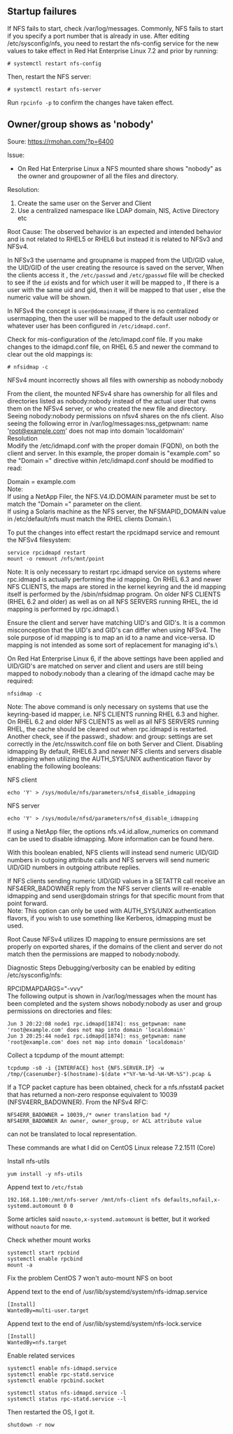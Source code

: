 ## Startup failures
If NFS fails to start, check /var/log/messages. Commonly, NFS fails to start if you specify a port number that is already in use. After editing /etc/sysconfig/nfs, you need to restart the nfs-config service for the new values to take effect in Red Hat Enterprise Linux 7.2 and prior by running:

```
# systemctl restart nfs-config
```

Then, restart the NFS server:
```
# systemctl restart nfs-server
```

Run `rpcinfo -p` to confirm the changes have taken effect.

## Owner/group shows as 'nobody'
Soure: https://rmohan.com/?p=6400

Issue:
-   On Red Hat Enterprise Linux a NFS mounted share shows "nobody" as the owner and groupowner of all the files and directory.

Resolution:
1.  Create the same user on the Server and Client
2.  Use a centralized namespace like LDAP domain, NIS, Active Directory etc

Root Cause:
The observed behavior is an expected and intended behavior and is not related to RHEL5 or RHEL6 but instead it is related to NFSv3 and NFSv4.

In NFSv3 the username and groupname is mapped from the UID/GID value, the UID/GID of the user creating the resource is saved on the server, When the clients access it , the `/etc/passwd` and `/etc/gpasswd` file will be checked to see if the `id` exists and for which user it will be mapped to , If there is a user with the same uid and gid, then it will be mapped to that user , else the numeric value will be shown.

In NFSv4 the concept is `user@domainname`, if there is no centralized usermapping, then the user will be mapped to the default user nobody or whatever user has been configured in `/etc/idmapd.conf`.

Check for mis-configuration of the /etc/imapd.conf file. If you make changes to the idmapd.conf file, on RHEL 6.5 and newer the command to clear out the old mappings is:

`# nfsidmap -c`

NFSv4 mount incorrectly shows all files with ownership as nobody:nobody

From the client, the mounted NFSv4 share has ownership for all files and directories listed as nobody:nobody instead of the actual user that owns them on the NFSv4 server, or who created the new file and directory.\
Seeing nobody:nobody permissions on nfsv4 shares on the nfs client. Also seeing the following error in /var/log/messages:nss_getpwnam: name 'root@example.com' does not map into domain 'localdomain'\
Resolution\
Modify the /etc/idmapd.conf with the proper domain (FQDN), on both the client and server. In this example, the proper domain is "example.com" so the "Domain =" directive within /etc/idmapd.conf should be modified to read:

Domain = example.com\
Note:\
If using a NetApp Filer, the NFS.V4.ID.DOMAIN parameter must be set to match the "Domain =" parameter on the client.\
If using a Solaris machine as the NFS server, the NFSMAPID_DOMAIN value in /etc/default/nfs must match the RHEL clients Domain.\

To put the changes into effect restart the rpcidmapd service and remount the NFSv4 filesystem:

```
service rpcidmapd restart
mount -o remount /nfs/mnt/point
```

Note: It is only necessary to restart rpc.idmapd service on systems where rpc.idmapd is actually performing the id mapping. On RHEL 6.3 and newer NFS CLIENTS, the maps are stored in the kernel keyring and the id mapping itself is performed by the /sbin/nfsidmap program. On older NFS CLIENTS (RHEL 6.2 and older) as well as on all NFS SERVERS running RHEL, the id mapping is performed by rpc.idmapd.\

Ensure the client and server have matching UID's and GID's. It is a common misconception that the UID's and GID's can differ when using NFSv4. The sole purpose of id mapping is to map an id to a name and vice-versa. ID mapping is not intended as some sort of replacement for managing id's.\

On Red Hat Enterprise Linux 6, if the above settings have been applied and UID/GID's are matched on server and client and users are still being mapped to nobody:nobody than a clearing of the idmapd cache may be required:

```
nfsidmap -c
```

Note: The above command is only necessary on systems that use the keyring-based id mapper, i.e. NFS CLIENTS running RHEL 6.3 and higher. On RHEL 6.2 and older NFS CLIENTS as well as all NFS SERVERS running RHEL, the cache should be cleared out when rpc.idmapd is restarted.
Another check, see if the passwd:, shadow: and group: settings are set correctly in the /etc/nsswitch.conf file on both Server and Client.
Disabling idmapping
By default, RHEL6.3 and newer NFS clients and servers disable idmapping when utilizing the AUTH_SYS/UNIX authentication flavor by enabling the following booleans:

NFS client
```
echo 'Y' > /sys/module/nfs/parameters/nfs4_disable_idmapping
```

NFS server
```
echo 'Y' > /sys/module/nfsd/parameters/nfs4_disable_idmapping
```

If using a NetApp filer, the options nfs.v4.id.allow_numerics on command can be used to disable idmapping. More information can be found here.

With this boolean enabled, NFS clients will instead send numeric UID/GID numbers in outgoing attribute calls and NFS servers will send numeric UID/GID numbers in outgoing attribute replies.

If NFS clients sending numeric UID/GID values in a SETATTR call receive an NFS4ERR_BADOWNER reply from the NFS server clients will re-enable idmapping and send user@domain strings for that specific mount from that point forward.\
Note: This option can only be used with AUTH_SYS/UNIX authentication flavors, if you wish to use something like Kerberos, idmapping must be used.

Root Cause
NFSv4 utilizes ID mapping to ensure permissions are set properly on exported shares, if the domains of the client and server do not match then the permissions are mapped to nobody:nobody.

Diagnostic Steps
Debugging/verbosity can be enabled by editing /etc/sysconfig/nfs:

RPCIDMAPDARGS="-vvv"\
The following output is shown in /var/log/messages when the mount has been completed and the system shows nobody:nobody as user and group permissions on directories and files:

```
Jun 3 20:22:08 node1 rpc.idmapd[1874]: nss_getpwnam: name 'root@example.com' does not map into domain 'localdomain'
Jun 3 20:25:44 node1 rpc.idmapd[1874]: nss_getpwnam: name 'root@example.com' does not map into domain 'localdomain'
```

Collect a tcpdump of the mount attempt:

```
tcpdump -s0 -i {INTERFACE} host {NFS.SERVER.IP} -w /tmp/{casenumber}-$(hostname)-$(date +"%Y-%m-%d-%H-%M-%S").pcap &
```

If a TCP packet capture has been obtained, check for a nfs.nfsstat4 packet that has returned a non-zero response equivalent to 10039 (NFSV4ERR_BADOWNER).
From the NFSv4 RFC:

```
NFS4ERR_BADOWNER = 10039,/* owner translation bad */
NFS4ERR_BADOWNER An owner, owner_group, or ACL attribute value
```
can not be translated to local representation.

These commands are what I did on CentOS Linux release 7.2.1511 (Core)


Install nfs-utils
```
yum install -y nfs-utils
```

Append text to `/etc/fstab`
```
192.168.1.100:/mnt/nfs-server /mnt/nfs-client nfs defaults,nofail,x-systemd.automount 0 0
```

Some articles said `noauto,x-systemd.automount` is better, but it worked without `noauto` for me.

Check whether mount works
```
systemctl start rpcbind
systemctl enable rpcbind
mount -a
```

Fix the problem CentOS 7 won't auto-mount NFS on boot

Append text to the end of /usr/lib/systemd/system/nfs-idmap.service

```
[Install]
WantedBy=multi-user.target
```

Append text to the end of /usr/lib/systemd/system/nfs-lock.service

```
[Install]
WantedBy=nfs.target
```

Enable related services

```
systemctl enable nfs-idmapd.service
systemctl enable rpc-statd.service
systemctl enable rpcbind.socket

systemctl status nfs-idmapd.service -l
systemctl status rpc-statd.service --l
```

Then restarted the OS, I got it.

```
shutdown -r now
```
